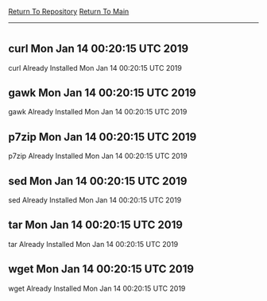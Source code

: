 [Return To Repository](https://github.com/deathbybandaid/piholeparser/)
[Return To Main](https://github.com/deathbybandaid/piholeparser/blob/master/RecentRunLogs/Mainlog.md)
____________________________________
# 
## curl Mon Jan 14 00:20:15 UTC 2019
curl Already Installed Mon Jan 14 00:20:15 UTC 2019
## gawk Mon Jan 14 00:20:15 UTC 2019
gawk Already Installed Mon Jan 14 00:20:15 UTC 2019
## p7zip Mon Jan 14 00:20:15 UTC 2019
p7zip Already Installed Mon Jan 14 00:20:15 UTC 2019
## sed Mon Jan 14 00:20:15 UTC 2019
sed Already Installed Mon Jan 14 00:20:15 UTC 2019
## tar Mon Jan 14 00:20:15 UTC 2019
tar Already Installed Mon Jan 14 00:20:15 UTC 2019
## wget Mon Jan 14 00:20:15 UTC 2019
wget Already Installed Mon Jan 14 00:20:15 UTC 2019
